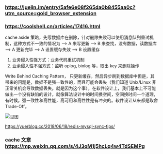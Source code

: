 ### https://juejin.im/entry/5afe6e08f265da0b8455aa0c?utm_source=gold_browser_extension

### https://coolshell.cn/articles/17416.html

cache aside 策略，先写数据库在删除，针对删除失败可以使用消息队列重试机制，这种方式不一致的情况为
--> A 来写更新
--> B 来查找，没有数据，读数据库
--> A 更新完毕
--> A 设置缓存失效
--> B 设置缓存

1.  业务侵入性强方式：业务代码重试机制
2.  业余侵入性不强方式：监听 oplog, binlog 等，取出 key 来删除操作

Write Behind Caching Pattern， 只更新缓存，然后异步刷到数据库中但是，其带来的问题是，数据不是强一致性的，而且可能会丢失（我们知道 Unix/Linux 非正常关机会导致数据丢失，就是因为这个事），在软件设计上，我们基本上不可能做出一个没有缺陷的设计，就像算法设计中的时间换空间，空间换时间一个道理，有时候，强一致性和高性能，高可用和高性性是有冲突的。软件设计从来都是取舍 Trade-Off。

![见图](https://coolshell.cn/wp-content/uploads/2016/07/Write-back_with_write-allocation.png)


https://yuerblog.cc/2018/06/18/redis-mysql-sync-tips/


### cache 文章 https://mp.weixin.qq.com/s/4J3oM1j5hcLq4w4TdSEMPg